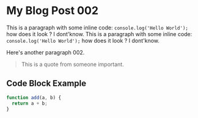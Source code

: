 # My Blog Post 002

This is a paragraph with some inline code: `console.log('Hello World');` how does it look ? I dont'know. This is a paragraph with some inline code: `console.log('Hello World');` how does it look ? I dont'know.

Here's another paragraph 002.

> This is a quote from someone important.

## Code Block Example

```javascript
function add(a, b) {
  return a + b;
}